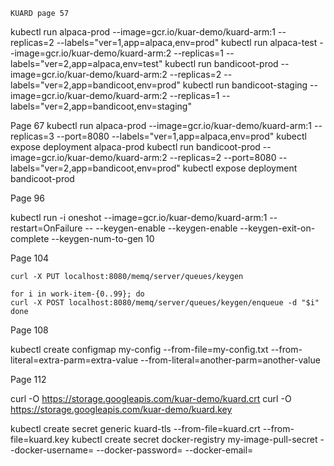 
    KUARD page 57

 kubectl run alpaca-prod         --image=gcr.io/kuar-demo/kuard-arm:1 --replicas=2 --labels="ver=1,app=alpaca,env=prod"
 kubectl run alpaca-test        --image=gcr.io/kuar-demo/kuard-arm:2 --replicas=1 --labels="ver=2,app=alpaca,env=test"
 kubectl run bandicoot-prod     --image=gcr.io/kuar-demo/kuard-arm:2 --replicas=2 --labels="ver=2,app=bandicoot,env=prod"
 kubectl run bandicoot-staging  --image=gcr.io/kuar-demo/kuard-arm:2 --replicas=1 --labels="ver=2,app=bandicoot,env=staging"



Page 67
 kubectl run alpaca-prod         --image=gcr.io/kuar-demo/kuard-arm:1 --replicas=3 --port=8080 --labels="ver=1,app=alpaca,env=prod"
 kubectl expose deployment alpaca-prod
 kubectl run bandicoot-prod     --image=gcr.io/kuar-demo/kuard-arm:2 --replicas=2 --port=8080 --labels="ver=2,app=bandicoot,env=prod"
 kubectl expose deployment bandicoot-prod


 Page 96

 kubectl run -i oneshot --image=gcr.io/kuar-demo/kuard-arm:1 --restart=OnFailure -- --keygen-enable --keygen-enable --keygen-exit-on-complete --keygen-num-to-gen 10
   
Page 104

    curl -X PUT localhost:8080/memq/server/queues/keygen

    for i in work-item-{0..99}; do
    curl -X POST localhost:8080/memq/server/queues/keygen/enqueue -d "$i"
    done

Page 108

kubectl create configmap my-config --from-file=my-config.txt --from-literal=extra-parm=extra-value --from-literal=another-parm=another-value


Page 112

curl -O https://storage.googleapis.com/kuar-demo/kuard.crt
curl -O https://storage.googleapis.com/kuar-demo/kuard.key

kubectl create secret generic kuard-tls --from-file=kuard.crt --from-file=kuard.key
kubectl create secret docker-registry my-image-pull-secret --docker-username=<username> --docker-password=<password> --docker-email=<email-address>